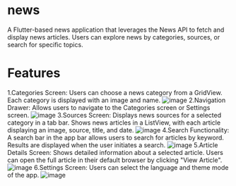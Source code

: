 # news
A Flutter-based news application that leverages the News API to fetch and display news articles. Users can explore news by categories, sources, or search for specific topics.

# Features
1.Categories Screen:
Users can choose a news category from a GridView. Each category is displayed with an image and name.
![image](https://github.com/dodaaya/news/assets/133582421/e34df509-27fb-4d61-84fc-733f42166018)
2.Navigation Drawer:
Allows users to navigate to the Categories screen or Settings screen.
![image](https://github.com/dodaaya/news/assets/133582421/9d9a2813-3152-45ff-bd60-2c7b4e51f782)
3.Sources Screen:
Displays news sources for a selected category in a tab bar.
Shows news articles in a ListView, with each article displaying an image, source, title, and date.
![image](https://github.com/dodaaya/news/assets/133582421/696dec4e-591c-4424-a033-b8f4a9feac6c)
4.Search Functionality:
A search bar in the app bar allows users to search for articles by keyword.
Results are displayed when the user initiates a search.
![image](https://github.com/dodaaya/news/assets/133582421/e3c94445-0b52-4b29-9f6e-c0fdb3fe2d09)
5.Article Details Screen:
Shows detailed information about a selected article.
Users can open the full article in their default browser by clicking "View Article".
![image](https://github.com/dodaaya/news/assets/133582421/40e68a63-9256-44b2-a4b2-d510e5a8a149)
6.Settings Screen:
Users can select the language and theme mode of the app.
![image](https://github.com/dodaaya/news/assets/133582421/33d23121-30d0-45ce-abc6-be81c63bd153)
